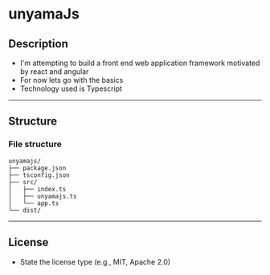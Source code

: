 # unyamaJs

## Description

- I'm attempting to build a front end web application framework motivated by react and angular
- For now lets go with the basics
- Technology used is Typescript

---

## Structure

### File structure

```
unyamajs/
├── package.json
├── tsconfig.json
├── src/
│   ├── index.ts
│   ├── unyamajs.ts
│   └── app.ts
└── dist/
```

---

## License

- State the license type (e.g., MIT, Apache 2.0)
